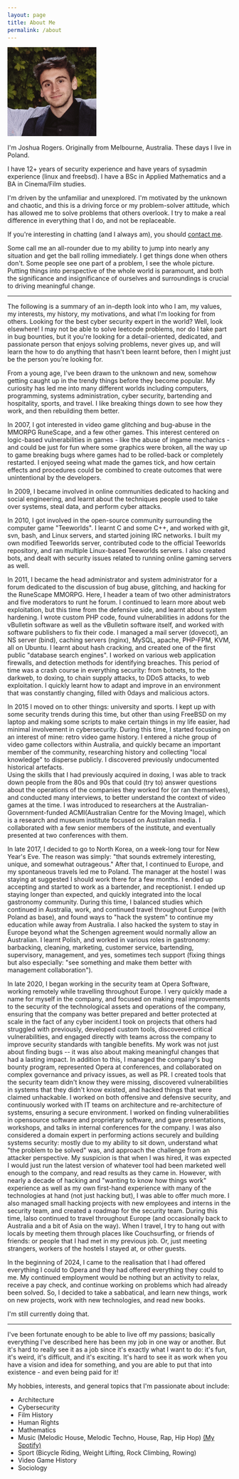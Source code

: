 ```yaml
---
layout: page
title: About Me
permalink: /about
---
```


<img src="/files/Joshua_Rogers_Melbourne.jpg" width="200" height="200" alt="Joshua Rogers, hacker and security expert, bartender, master troll, from Melbourne Australia, living in Krakow, Poland" />

I'm Joshua Rogers. Originally from Melbourne, Australia. These days I live in Poland.

I have 12+ years of security experience and have years of sysadmin experience 
(linux and freebsd). I have a BSc in Applied Mathematics and a BA in 
Cinema/Film studies.

I'm driven by the unfamiliar and unexplored. I'm motivated by the unknown and 
chaotic, and this is a driving force or my problem-solver attitude, which has 
allowed me to solve problems that others overlook. I try to make a real 
difference in everything that I do, and not be replaceable.

If you're interesting in chatting (and I always am), you should [contact 
me](/contact.html).

Some call me an all-rounder due to my ability to jump into nearly any 
situation and get the ball rolling immediately. I get things done when others 
don't. Some people see one part of a problem, I see the whole picture. Putting 
things into perspective of the whole world is paramount, and both the 
significance and insignificance of ourselves and surroundings is crucial to 
driving meaningful change.

---

The following is a summary of an in-depth look into who I am, my values, my 
interests, my history, my motivations, and what I'm looking for from others. 
Looking for the best cyber security expert in the world? Well, look elsewhere! 
I may not be able to solve leetcode problems, nor do I take part in bug 
bounties, but it you're looking for a detail-oriented, dedicated, and 
passionate person that enjoys solving problems, never gives up, and will learn 
the how to do anything that hasn't been learnt before, then I might just be 
the person you're looking for.

From a young age, I've been drawn to the unknown and new, somehow getting 
caught up in the trendy things before they become popular. My curiosity has 
led me into many different worlds including computers, programming, systems 
administration, cyber security, bartending and hospitality, sports, and 
travel. I like breaking things down to see how they work, and then rebuilding 
them better.

In 2007, I got interested in video game glitching and bug-abuse in the MMORPG 
RuneScape, and a few other games. This interest centered on logic-based 
vulnerabilities in games - like the abuse of ingame mechanics - and could be 
just for fun where some graphics were broken, all the way up to game breaking 
bugs where games had to be rolled-back or completely restarted. I enjoyed 
seeing what made the games tick, and how certain effects and procedures could 
be combined to create outcomes that were unintentional by the developers.

In 2009, I became involved in online communities dedicated to hacking and 
social engineering, and learnt about the techniques people used to take over 
systems, steal data, and perform cyber attacks.

In 2010, I got involved in the open-source community surrounding the computer 
game "Teeworlds". I learnt C and some C++, and worked with git, svn, bash, and 
Linux servers, and started joining IRC networks. I built my own modified 
Teeworlds server, contributed code to the official Teeworlds repository, and 
ran multiple Linux-based Teeworlds servers. I also created bots, and dealt 
with security issues related to running online gaming servers as well.

In 2011, I became the head administrator and system administrator for a forum 
dedicated to the discussion of bug abuse, glitching, and hacking for the 
RuneScape MMORPG. Here, I header a team of two other administrators and five 
moderators to runt he forum. I continued to learn more about web exploitation, 
but this time from the defensive side, and learnt about system hardening. I 
wrote custom PHP code, found vulnerabilities in addons for the vBulletin 
software as well as the vBulletin software itself, and worked with software 
publishers to fix their code. I managed a mail server (dovecot), an NS server 
(bind), caching servers (nginx), MySQL, apache, PHP-FPM, KVM, all on Ubuntu. I 
learnt about hash cracking, and created one of the first public "database 
search engines". I worked on various web application firewalls, and detection 
methods for identifying breaches. This period of time was a crash course in 
everything security: from botnets, to the darkweb, to doxing, to chain supply 
attacks, to DDoS attacks, to web exploitation. I quickly learnt how to adapt 
and improve in an environment that was constantly changing, filled with 0days 
and malicious actors.

In 2015 I moved on to other things: university and sports. I kept up with some 
security trends during this time, but other than using FreeBSD on my laptop 
and making some scripts to make certain things in my life easier, had minimal 
involvement in cybersecurity. During this time, I started focusing on an 
interest of mine: retro video game history. I entered a niche group of video 
game collectors within Australia, and quickly became an important member of 
the community, researching history and collecting "local knowledge" to 
disperse publicly. I discovered previously undocumented historical artefacts.  
Using the skills that I had previously acquired in doxing, I was able to track 
down people from the 80s and 90s that could (try to) answer questions about 
the operations of the companies they worked for (or ran themselves), and 
conducted many interviews, to better understand the context of video games at 
the time. I was introduced to researchers at the Australian-Government-funded 
ACMI(Australian Centre for the Moving Image), which is a research and museum 
institute focused on Australian media. I collaborated with a few senior 
members of the institute, and eventually presented at two conferences with 
them.

In late 2017, I decided to go to North Korea, on a week-long tour for New 
Year's Eve. The reason was simply: "that sounds extremely interesting, unique, 
and somewhat outrageous." After that, I continued to Europe, and my 
spontaneous travels led me to Poland. The manager at the hostel I was staying 
at suggested I should work there for a few months. I ended up accepting and 
started to work as a bartender, and receptionist. I ended up staying longer 
than expected, and quickly integrated into the local gastronomy community. 
During this time, I balanced studies which continued in Australia, work, and 
continued travel throughout Europe (with Poland as base), and found ways to 
"hack the system" to continue my education while away from Australia. I 
also hacked the system to stay in Europe beyond what the Schengen agreement would 
normally allow an Australian. I learnt Polish, and worked in various roles in 
gastronomy: barbacking, cleaning, marketing, customer service, bartending, 
supervisory, management, and yes, sometimes tech support (fixing things but 
also especially: "see something and make them better with management 
collaboration").

In late 2020, I began working in the security team at Opera Software, working 
remotely while travelling throughout Europe. I very quickly made a name for 
myself in the company, and focused on making real improvements to the security 
of the technological assets and operations of the company, ensuring that the 
company was better prepared and better protected at scale in the fact of any 
cyber incident.I took on projects that others had struggled with previously, 
developed custom tools, discovered critical vulnerabilities, and engaged 
directly with teams across the company to improve security standards with 
tangible benefits. My work was not just about finding bugs -- it was also 
about making meaningful changes that had a lasting impact. In addition to 
this, I managed the company's bug bounty program, represented Opera at 
conferences, and collaborated on complex governance and privacy issues, as 
well as PR. I created tools that the security team didn't know they were 
missing, discovered vulnerabilities in systems that they didn't know existed, 
and hacked things that were claimed unhackable. I worked on both offensive and 
defensive security, and continuously worked with IT teams on architecture and 
re-architecture of systems, ensuring a secure environment. I worked on finding 
vulnerabilities in opensource software and proprietary software, and gave 
presentations, workshops, and talks in internal conferences for the company. I 
was also considered a domain expert in performing actions securely and 
building systems security: mostly due to my ability to sit down, understand 
what "the problem to be solved" was, and approach the challenge from an 
attacker perspective. My suspicion is that when I was hired, it was expected I 
would just run the latest version of whatever tool had been marketed well 
enough to the company, and read results as they came in. However, with nearly 
a decade of hacking and "wanting to know how things work" experience as well 
as my own first-hand experience with many of the technologies at hand (not 
just hacking but), I was able to offer much more. I also managed small hacking 
projects with new employees and interns in the security team, and created a 
roadmap for the security team. During this time, Ialso continued to travel 
throughout Europe (and occasionally back to Australia and a bit of Asia on the 
way). When I travel, I try to hang out with locals by meeting them through 
places like Couchsurfing, or friends of friends: or people that I had met in 
my previous job. Or, just meeting strangers, workers of the hostels I stayed 
at, or other guests.

In the beginning of 2024, I came to the realisation that I had offered 
everything I could to Opera and they had offered everything they could to me. 
My continued employment would be nothing but an activity to relax, receive a 
pay check, and continue working on problems which had already been solved. So, 
I decided to take a sabbatical, and learn new things, work on new projects, 
work with new technologies, and read new books.

I'm still currently doing that. 

---

I've been fortunate enough to be able to live off my passions; basically 
everything I've described here has been my job in one way or another. But it's 
hard to really see it as a job since it's exactly what I want to do: it's fun, 
it's weird, it's difficult, and it's exciting. It's hard to see it as work 
when you have a vision and idea for something, and you are able to put that 
into existence - and even being paid for it!

My hobbies, interests, and general topics that I'm passionate about include:
- Architecture
- Cybersecurity
- Film History
- Human Rights
- Mathematics
- Music (Melodic House, Melodic Techno, House, Rap, Hip Hop) [(My Spotify)](https://open.spotify.com/playlist/3wfARljUCoGyEGmFbjyvo3?si=a7b3eeb5d0894d10)
- Sport (Bicycle Riding, Weight Lifting, Rock Climbing, Rowing)
- Video Game History
- Sociology

